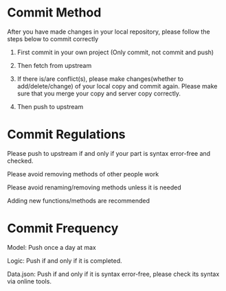 # Commit Method #
 
 After you have made changes in your local repository, please follow the steps below to commit correctly

 1. First commit in your own project (Only commit, not commit and push)
 
 2. Then fetch from upstream
 
 3. If there is/are conflict(s), please make changes(whether to add/delete/change) of your local copy and commit again. Please make sure that you merge your copy and server copy correctly.
 
 4. Then push to upstream
 
 # Commit Regulations #
 
 Please push to upstream if and only if your part is syntax error-free and checked.
 
 Please avoid removing methods of other people work
 
 Please avoid renaming/removing methods unless it is needed
 
 Adding new functions/methods are recommended
 
 # Commit Frequency #
 
 Model: Push once a day at max
 
 Logic: Push if and only if it is completed.
 
 Data.json: Push if and only if it is syntax error-free, please check its syntax via online tools.